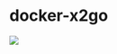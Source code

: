 # docker-x2go 
![](https://github.com/fzarifian/docker-x2go/workflows/.github/workflows/dockerimage.yml/badge.svg)
